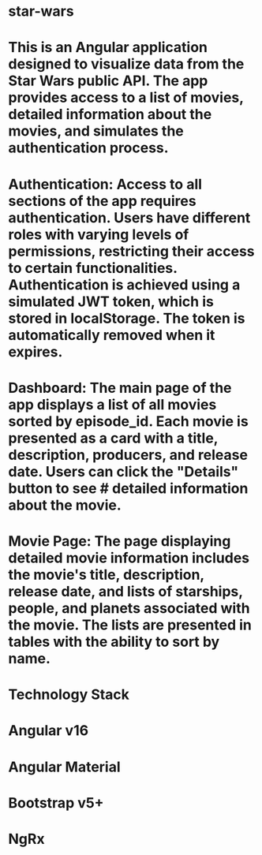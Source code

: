 # star-wars
# This is an Angular application designed to visualize data from the Star Wars public API. The app provides access to a list of movies, detailed information about the movies, and simulates the authentication process.
# Authentication: Access to all sections of the app requires authentication. Users have different roles with varying levels of permissions, restricting their access to certain functionalities. Authentication is achieved using a simulated JWT token, which is stored in localStorage. The token is automatically removed when it expires.
# Dashboard: The main page of the app displays a list of all movies sorted by episode_id. Each movie is presented as a card with a title, description, producers, and release date. Users can click the "Details" button to see # detailed information about the movie.
# Movie Page: The page displaying detailed movie information includes the movie's title, description, release date, and lists of starships, people, and planets associated with the movie. The lists are presented in tables with the ability to sort by name.

# Technology Stack
# Angular v16
# Angular Material
# Bootstrap v5+
# NgRx
